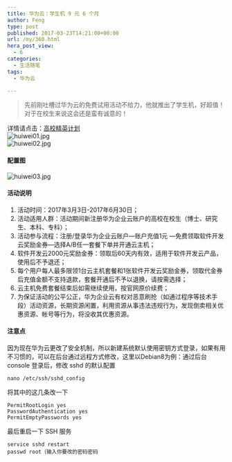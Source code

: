 ```yaml
---
title: 华为云：学生机 9 元 6 个月
author: Feng
type: post
published: 2017-03-23T14:21:00+00:00
url: /my/360.html
hera_post_view:
  - 6
categories:
  - 生活随笔
tags:
  - 华为云

---
```

> 先前刚吐槽过华为云的免费试用活动不给力，他就推出了学生机，好超值！对于在校生来说这会还是蛮有诚意的！

详情请点击：[高校精英计划][1]  
<img decoding="async" src="https://cdn.uu126.cn/usr/uploads/2017/03/324683061.jpg" alt="huiwei01.jpg" title="huiwei01.jpg" />  
<img decoding="async" src="https://cdn.uu126.cn/usr/uploads/2017/03/132009884.jpg" alt="huiwei02.jpg" title="huiwei02.jpg" /> 

#### 配置图

<img decoding="async" src="https://cdn.uu126.cn/usr/uploads/2017/03/568164010.jpg" alt="huiwei03.jpg" title="huiwei03.jpg" /> 

#### 活动说明

  1. 活动时间：2017年3月3日-2017年6月30日；
  2. 活动适用人群：活动期间新注册华为企业云账户的高校在校生（博士、研究生、本科、专科）；
  3. 活动参与流程：注册/登录华为企业云账户—账户充值1元 —免费领取软件开发云奖励金券—选择A/B任一套餐下单并开通云主机；
  4. 软件开发云2000元奖励金券：领取后60天内有效，适用于软件开发云产品，使用后不予退还；
  5. 每个用户每人最多限领1台云主机套餐和1张软件开发云奖励金券，领取代金券后充值金额不支持退款，套餐开通后不予以退换，请按需选择；
  6. 云主机免费套餐结束后如需继续使用，按官网原价续费；
  7. 为保证活动的公平公正，华为企业云有权对恶意刷抢（如通过程序等技术手段）活动资源，长期资源闲置，利用资源从事违法违规行为，发现倒卖相关优惠资源、帐号等行为，将没收其优惠资源。

#### 注意点

因为现在华为云更改了安全机制，所以新建系统默认使用密钥方式登录，如果有用不习惯的，可以在后台通过远程方式修改，这里以Debian8为例：通过后台 console 登录后，修改 sshd 的默认配置

<pre><code class="lang-python">nano /etc/ssh/sshd_config</code></pre>

将其中的这几条改一下

<pre><code class="lang-python">PermitRootLogin yes
PasswordAuthentication yes
PermitEmptyPasswords yes</code></pre>

最后重启一下 SSH 服务

<pre><code class="lang-python">service sshd restart
passwd root（输入你要改的密码密码</code></pre>

 [1]: https://activity.hwclouds.com/colleges_plan/